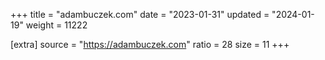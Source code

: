 +++
title = "adambuczek.com"
date = "2023-01-31"
updated = "2024-01-19"
weight = 11222

[extra]
source = "https://adambuczek.com"
ratio = 28
size = 11
+++
